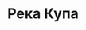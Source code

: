 ---
title: 'Река Купа'
location: 'Река Купа'
categories: [as-the-first-settlers]
tags: [all, 2016]
---